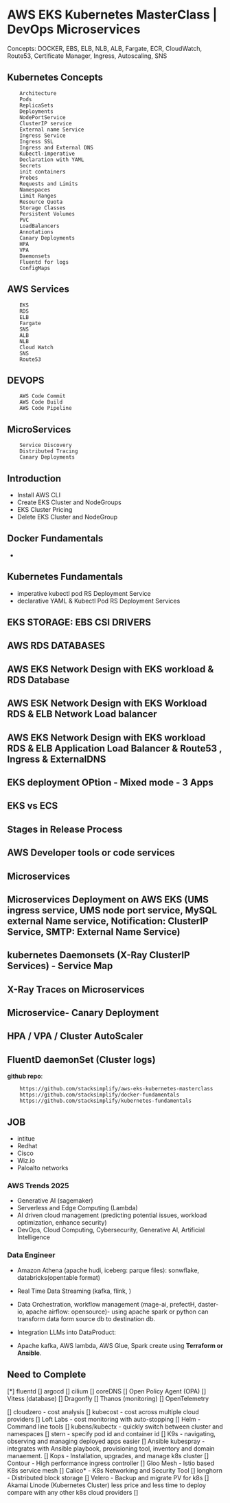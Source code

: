 # AWS EKS Kubernetes MasterClass | DevOps Microservices
Concepts: 
    DOCKER, EBS, ELB, NLB, ALB, Fargate, ECR, CloudWatch, Route53, Certificate Manager, Ingress, Autoscaling, SNS
## Kubernetes Concepts
```
    Architecture
    Pods
    ReplicaSets
    Deployments
    NodePortService
    ClusterIP service
    External name Service
    Ingress Service
    Ingress SSL
    Ingress and External DNS
    Kubectl-imperative
    Declaration with YAML
    Secrets
    init containers
    Probes
    Requests and Limits
    Namespaces
    Limit Ranges
    Resource Quota
    Storage Classes
    Persistent Volumes
    PVC
    LoadBalancers
    Annotations
    Canary Deployments
    HPA
    VPA
    Daemonsets
    Fluentd for logs
    ConfigMaps
```
## AWS Services
```
    EKS
    RDS
    ELB
    Fargate
    SNS
    ALB
    NLB
    Cloud Watch
    SNS
    Route53
```
## DEVOPS
```
    AWS Code Commit
    AWS Code Build
    AWS Code Pipeline
```
## MicroServices
```
    Service Discovery
    Distributed Tracing
    Canary Deployments
```
##  Introduction
-   Install AWS CLI
-   Create EKS Cluster and NodeGroups
-   EKS Cluster Pricing
-   Delete EKS Cluster and NodeGroup
##  Docker Fundamentals
-   

## Kubernetes Fundamentals
-   imperative 
        kubectl 
        pod
        RS
        Deployment
        Service
-   declarative
        YAML & Kubectl
        Pod
        RS
        Deployment
        Services
## EKS STORAGE: EBS CSI DRIVERS

##  AWS RDS DATABASES

##  AWS EKS Network Design with EKS workload & RDS Database

##  AWS ESK Network Design with EKS Workload RDS & ELB Network Load balancer

##  AWS EKS Network Design with EKS workload RDS & ELB Application Load Balancer & Route53 , Ingress & ExternalDNS

##  EKS deployment OPtion - Mixed mode - 3 Apps

##  EKS vs ECS

##  Stages in Release Process

##  AWS Developer tools or code services

##  Microservices

##  Microservices Deployment on AWS EKS (UMS ingress service, UMS node port service, MySQL external Name service, Notification: ClusterIP Service, SMTP: External Name Service)

##  kubernetes Daemonsets (X-Ray ClusterIP Services) - Service Map

##  X-Ray Traces on Microservices

##  Microservice- Canary Deployment

##  HPA / VPA / Cluster AutoScaler

##  FluentD daemonSet (Cluster logs)

**github repo**: 
```
    https://github.com/stacksimplify/aws-eks-kubernetes-masterclass
    https://github.com/stacksimplify/docker-fundamentals
    https://github.com/stacksimplify/kubernetes-fundamentals
```
 

## JOB
- intitue
- Redhat
- Cisco
- Wiz.io
- Paloalto networks

### AWS Trends 2025
* Generative AI (sagemaker)
* Serverless and Edge Computing (Lambda)
* AI driven cloud management (predicting potential issues, workload optimization, enhance security)
* DevOps, Cloud Computing, Cybersecurity, Generative AI, Artificial Intelligence

### Data Engineer
* Amazon Athena (apache hudi, iceberg: parque  files): sonwflake, databricks(opentable format)
* Real Time Data Streaming (kafka, flink, )
* Data Orchestration, workflow management (mage-ai, prefectH, daster-io, apache airflow: opensource)- using apache spark or python can transform data form source db to destination db.
* Integration LLMs into DataProduct: 

* Apache kafka, AWS lambda, AWS Glue, Spark create using **Terraform or Ansible**.


## Need to Complete
[*] fluentd
[]  argocd
[]  cilium
[]  coreDNS
[]  Open Policy Agent (OPA)
[]  Vitess (database)
[]  Dragonfly
[]  Thanos (monitoring)
[]  OpenTelemetry

[]  cloudzero - cost analysis 
[]  kubecost    -   cost across multiple cloud providers
[]  Loft Labs   -   cost monitoring with auto-stopping
[]  Helm        -   Command line tools
[]  kubens/kubectx -   quickly switch between cluster and namespaces 
[]  stern       -   specify pod id and container id 
[]  K9s         -   navigating, observing and managing deployed apps easier
[]  Ansible kubespray - integrates with Ansible playbook, provisioning tool, inventory and domain manaement. 
[]  Kops        -   Installation, upgrades, and manage k8s cluster
[]  Contour     -   High performance ingress controller
[]  Gloo Mesh   -   Istio based K8s service mesh
[]  Calico*     -   K8s Networking and Security Tool
[]  longhorn    -   Distributed block storage
[]  Velero      -   Backup and migrate PV for k8s
[]  Akamai Linode (Kubernetes Cluster) less price and less time to deploy compare with any other k8s cloud providers
[]  